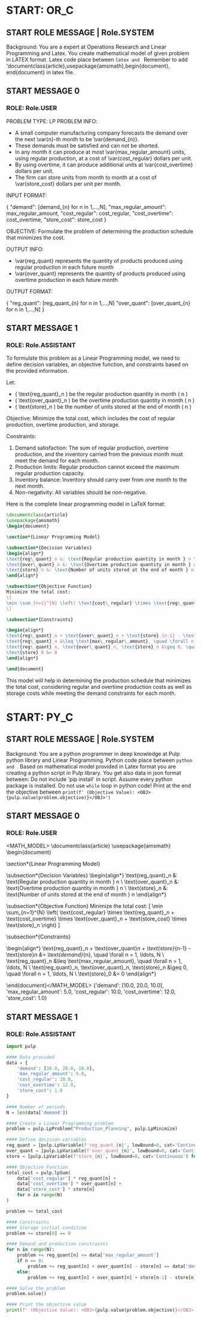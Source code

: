 # START: OR_C 
## START ROLE MESSAGE | Role.SYSTEM 
Background: You are a expert at Operations Research and Linear Programming and Latex. You create mathematical model of given problem in LATEX format. Latex code place between ```latex and ``` Remember to add 'documentclass{article},usepackage{amsmath},begin{document}, end{document} in latex file. 
## START MESSAGE 0 
### ROLE: Role.USER
<DESCRIPTION>
PROBLEM TYPE: LP
PROBLEM INFO:

- A small computer manufacturing company forecasts the demand over the next \var{n}-th month to be \var{demand_{n}}.
- These demands must be satisfied and can not be shorted.
- In any month it can produce at most \var{max_regular_amount} units, using regular production, at a cost of \var{cost_regular} dollars per unit. 
- By using overtime, it can produce additional units at \var{cost_overtime} dollars per unit. 
- The firm can store units from month to month at a cost of \var{store_cost} dollars per unit per month. 

INPUT FORMAT:

{
	"demand": [demand_{n} for n in 1,...,N],
	"max_regular_amount": max_regular_amount,
	"cost_regular": cost_regular,
	"cost_overtime": cost_overtime,
	"store_cost": store_cost
}


OBJECTIVE: Formulate the problem of determining the production schedule that minimizes the cost.

OUTPUT INFO:

- \var{reg_quant} represents the quantity of products produced using regular production in each future month
- \var{over_quant} represents the quantity of products produced using overtime production in each future month

OUTPUT FORMAT:

{
	"reg_quant": [reg_quant_{n} for n in 1,...,N]
	"over_quant": [over_quant_{n} for n in 1,...,N]
}
</DESCRIPTION>


## START MESSAGE 1 
### ROLE: Role.ASSISTANT
To formulate this problem as a Linear Programming model, we need to define decision variables, an objective function, and constraints based on the provided information.

Let:
- \( \text{reg\_quant}_n \) be the regular production quantity in month \( n \)
- \( \text{over\_quant}_n \) be the overtime production quantity in month \( n \)
- \( \text{store}_n \) be the number of units stored at the end of month \( n \)

Objective:
Minimize the total cost, which includes the cost of regular production, overtime production, and storage.

Constraints:
1. Demand satisfaction: The sum of regular production, overtime production, and the inventory carried from the previous month must meet the demand for each month.
2. Production limits: Regular production cannot exceed the maximum regular production capacity.
3. Inventory balance: Inventory should carry over from one month to the next month.
4. Non-negativity: All variables should be non-negative.

Here is the complete linear programming model in LaTeX format:

```latex
\documentclass{article}
\usepackage{amsmath}
\begin{document}

\section*{Linear Programming Model}

\subsection*{Decision Variables}
\begin{align*}
\text{reg\_quant}_n &: \text{Regular production quantity in month } n \\
\text{over\_quant}_n &: \text{Overtime production quantity in month } n \\
\text{store}_n &: \text{Number of units stored at the end of month } n
\end{align*}

\subsection*{Objective Function}
Minimize the total cost:
\[
\min \sum_{n=1}^{N} \left( \text{cost\_regular} \times \text{reg\_quant}_n + \text{cost\_overtime} \times \text{over\_quant}_n + \text{store\_cost} \times \text{store}_n \right)
\]

\subsection*{Constraints}

\begin{align*}
\text{reg\_quant}_n + \text{over\_quant}_n + \text{store}_{n-1} - \text{store}_n &= \text{demand}_{n}, \quad \forall n = 1, \ldots, N \\
\text{reg\_quant}_n &\leq \text{max\_regular\_amount}, \quad \forall n = 1, \ldots, N \\
\text{reg\_quant}_n, \text{over\_quant}_n, \text{store}_n &\geq 0, \quad \forall n = 1, \ldots, N \\
\text{store}_0 &= 0
\end{align*}

\end{document}
```

This model will help in determining the production schedule that minimizes the total cost, considering regular and overtime production costs as well as storage costs while meeting the demand constraints for each month.

# START: PY_C 
## START ROLE MESSAGE | Role.SYSTEM 
Background: You are a python programmer in deep knowledge at Pulp python library and Linear Programming. Python code place between ```python and ```. Based on mathematical model provided in Latex format you are creating a python script in Pulp library. You get also data in json format between: <DATA></DATA> Do not include 'pip install' in script. Assume every python package is installed. Do not use `while` loop in python code! Print at the end the objective between <OBJ></OBJ> `print(f' (Objective Value): <OBJ>{pulp.value(problem.objective)}</OBJ>')` 
## START MESSAGE 0 
### ROLE: Role.USER
<MATH_MODEL>
\documentclass{article}
\usepackage{amsmath}
\begin{document}

\section*{Linear Programming Model}

\subsection*{Decision Variables}
\begin{align*}
\text{reg\_quant}_n &: \text{Regular production quantity in month } n \\
\text{over\_quant}_n &: \text{Overtime production quantity in month } n \\
\text{store}_n &: \text{Number of units stored at the end of month } n
\end{align*}

\subsection*{Objective Function}
Minimize the total cost:
\[
\min \sum_{n=1}^{N} \left( \text{cost\_regular} \times \text{reg\_quant}_n + \text{cost\_overtime} \times \text{over\_quant}_n + \text{store\_cost} \times \text{store}_n \right)
\]

\subsection*{Constraints}

\begin{align*}
\text{reg\_quant}_n + \text{over\_quant}_n + \text{store}_{n-1} - \text{store}_n &= \text{demand}_{n}, \quad \forall n = 1, \ldots, N \\
\text{reg\_quant}_n &\leq \text{max\_regular\_amount}, \quad \forall n = 1, \ldots, N \\
\text{reg\_quant}_n, \text{over\_quant}_n, \text{store}_n &\geq 0, \quad \forall n = 1, \ldots, N \\
\text{store}_0 &= 0
\end{align*}

\end{document}</MATH_MODEL>
<DATA>
{'demand': [10.0, 20.0, 10.0], 'max_regular_amount': 5.0, 'cost_regular': 10.0, 'cost_overtime': 12.0, 'store_cost': 1.0}</DATA>


## START MESSAGE 1 
### ROLE: Role.ASSISTANT
```python
import pulp

#### Data provided
data = {
    'demand': [10.0, 20.0, 10.0],
    'max_regular_amount': 5.0,
    'cost_regular': 10.0,
    'cost_overtime': 12.0,
    'store_cost': 1.0
}

#### Number of periods
N = len(data['demand'])

#### Create a Linear Programming problem
problem = pulp.LpProblem("Production_Planning", pulp.LpMinimize)

#### Define decision variables
reg_quant = [pulp.LpVariable(f'reg_quant_{n}', lowBound=0, cat='Continuous') for n in range(N)]
over_quant = [pulp.LpVariable(f'over_quant_{n}', lowBound=0, cat='Continuous') for n in range(N)]
store = [pulp.LpVariable(f'store_{n}', lowBound=0, cat='Continuous') for n in range(N)]

#### Objective Function
total_cost = pulp.lpSum(
    data['cost_regular'] * reg_quant[n] + 
    data['cost_overtime'] * over_quant[n] +
    data['store_cost'] * store[n] 
    for n in range(N)
)

problem += total_cost

#### Constraints
#### Storage initial condition
problem += store[0] == 0

#### Demand and production constraints
for n in range(N):
    problem += reg_quant[n] <= data['max_regular_amount']
    if n == 0:
        problem += reg_quant[n] + over_quant[n] - store[n] == data['demand'][n]
    else:
        problem += reg_quant[n] + over_quant[n] + store[n-1] - store[n] == data['demand'][n]

#### Solve the problem
problem.solve()

#### Print the objective value
print(f' (Objective Value): <OBJ>{pulp.value(problem.objective)}</OBJ>')
```


